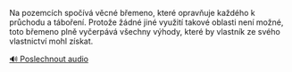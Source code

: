 
Na pozemcích spočívá věcné břemeno, které opravňuje každého k průchodu a táboření. Protože žádné jiné využití takové oblasti není možné, toto břemeno plně vyčerpává všechny výhody, které by vlastník ze svého vlastnictví mohl získat.

[🔊 Poslechnout audio](/data/7-paragraphs/audio/chapter_121/para_013-Na-pozemcch-spov-vcn-bemeno-kter-opravuj.mp3)
